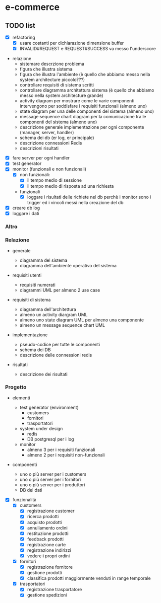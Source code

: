 # e-commerce

## TODO list

- [x] refactoring
    - [x] usare costanti per dichiarazione dimensione buffer
    - [x] INVALID#REQUEST e REQUEST#SUCCESS va messo l'underscore

- relazione
    - sistemare descrzione problema
    - figura che illustra sistema 
    - figura che illustra l'ambiente (è quello che abbiamo messo nella system architecture piccolo???)
    - controllare requisiti di sistema scritti
    - controllare diagramma architettura sistema (è quello che abbiamo messo nella system architecture grande)
    - activity diagram per mostrare come le varie componenti intervengono per soddisfare i requisiti funzionali (almeno uno)
    - state diagram per una delle componenti del sistema (almeno uno)
    - message sequence chart diagram per la comunicazione tra le componenti del sistema (almeno uno)
    - descrizione generale implementazione per ogni componente (manager, server, handler)
    - schema dei db (er log, er principale)
    - descrizione connessioni Redis
    - descrizioni risultati

- [x] fare server per ogni handler
- [x] test generator
- [x] monitor (funzionali e non funzionali)
    - [x] non funzionali:
        - [x] il tempo medio di sessione
        - [x] il tempo medio di risposta ad una richiesta
    - funzionali
        - [x] loggare i risultati delle richiete nel db perchè i monitor sono i trigger ed i vincoli messi nella creazione del db
- [x] creare db log
- [x] loggare i dati

### Altro

### Relazione

- generale
    - diagramma del sistema
    - diagramma dell'ambiente operativo del sistema

- requisiti utenti
    - requisiti numerati
    - diagrammi UML per almeno 2 use case

- requisiti di sistema
    - diagramma dell'architettura
    - almeno un activity diargram UML
    - almeno uno state diagram UML per almeno una componente
    - almeno un message sequence chart UML

- implementazione
    - pseudo-codice per tutte le componenti
    - schema dei DB
    - descrizione delle connessioni redis

- risultati
    - descrizione dei risultati

### Progetto

- elementi
    - test generator (environment)
        - customers
        - fornitori
        - trasportatori
    - system under design
        - redis
        - DB postgresql per i log
    - monitor
        - almeno 3 per i requisiti funzionali
        - almeno 2 per i requisiti non-funzionali

- componenti
    - uno o più server per i customers
    - uno o più server per i fornitori
    - uno o più server per i produttori
    - DB dei dati

- [x] funzionalità
    - [x] customers
        - [x] registrazione customer
        - [x] ricerca prodotti
        - [x] acquisto prodotti
        - [x] annullamento ordini
        - [x] restituzione prodotti
        - [x] feedback prodotti
        - [x] registrazione carte
        - [x] registrazione indirizzi
        - [x] vedere i propri ordini
    - [x] fornitori
        - [x] registrazione fornitore
        - [x] gestione prodotti
        - [x] classifica prodotti maggiormente venduti in range temporale
    - [x] trasportatori
        - [x] registrazione trasportatore
        - [x] gestione spedizioni
